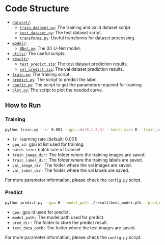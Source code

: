 # Code Structure
* [`dataset/`](dataset/):
    * [`train_dataset.py`](dataset/train_dataset.py): The training and valid dataset script.
    * [`test_dataset.py`](dataset/test_dataset.py): The test dataset script.
    * [`transforms.py`](dataset/transforms.py): Useful transforms for dataset processing.
* [`model/`](model/):
    * [`UNet.py`](model/UNet.py): The 3D U-Net model.
* [`utils/`](utils/): The useful scripts.
* [`result/`](result/):
    * [`test_predict.zip`](result/test_predict.zip): The test dataset prediction results.
    * [`val_predict.zip`](result/val_predict.zip): The val dataset prediction results.
* [`train.py`](train.py): The training script.
* [`predict.py`](predict.py): The script to predict the label.
* [`config.py`](config.py): The script to get the parameters required for training.
* [`plot.py`](plot.py): The script to plot the needed curve.

## How to Run

### Training

```bash
python train.py --lr 0.001 --gpu_id=[0,1,2,3] --batch_size 8 --train_image_dir 'datasets/ribfrac-train-images/' --train_label_dir 'datasets/ribfrac-train-labels/' --val_image_dir 'datasets/ribfrac-val-images/' --val_label_dir 'datasets/ribfrac-val-labels/' 
```

+ `lr:` learning rate (default: 0.001)
+ `gpu_id:` gpu id list used for training.
+ `batch_size:` batch size of trainset
+ `train_image_dir:` The folder where the training images are saved.
+ `train_label_dir:` The folder where the training labels are saved.
+ `val_image_dir:` The folder where the val images are saved.
+ `val_label_dir:` The folder where the val labels are saved.

For more parameter information, please check the `config.py` script.

### Predict

```bash
python predict.py --gpu 0 --model_path ./result/best_model.pth --pred_dir ./predict --test_data_path ./datasets/ribfrac-test-images/
```

+ `gpu:` gpu id used for predict.
+ `model_path:` The model path used for predict.
+ `pred_dir:` The folder to store the predict result.
+ `test_data_path:` The folder where the test images are saved.

For more parameter information, please check the `config.py` script.

